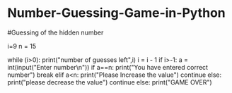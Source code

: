 # Number-Guessing-Game-in-Python

#Guessing of the hidden number

i=9
n = 15

while (i>0):
 print("number of guesses left",i)
 i = i - 1
 if i>-1:
    a = int(input("Enter number\n"))
    if a==n:
        print("You have entered correct number")
        break
    elif a<n:
        print("Please Increase the value")
        continue
    else:
        print("please decrease the value")
        continue
else:
    print("GAME OVER")
